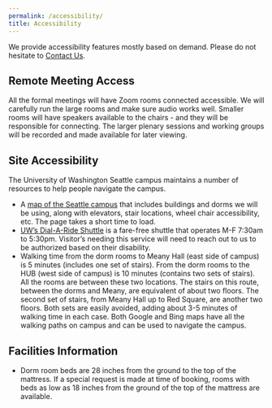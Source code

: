 ```yaml
---
permalink: /accessibility/
title: Accessibility
---
```


We provide accessibility features mostly based on demand. Please do not hesitate to [Contact Us](mailto:snowmass-loc2022@uw.edu).

## Remote Meeting Access

All the formal meetings will have Zoom rooms connected accessible. We will carefully run the large rooms and make sure audio works well. Smaller rooms will have speakers available to the chairs - and they will be responsible for connecting. The larger plenary sessions and working groups will be recorded and made available for later viewing.

## Site Accessibility

The University of Washington Seattle campus maintains a number of resources to help people navigate the campus.

* A [map of the Seattle campus](https://depts.washington.edu/ceogis/Public/Accessibility/Map) that includes buildings and dorms we will be using, along with elevators, stair locations, wheel chair accessibility, etc. The page takes a short time to load.
* [UW’s Dial-A-Ride Shuttle](https://facilities.uw.edu/catalog/dar) is a fare-free shuttle that operates M-F 7:30am to 5:30pm.  Visitor’s needing this service will need to reach out to us to be authorized based on their disability.
* Walking time from the dorm rooms to Meany Hall (east side of campus) is 5 minutes (includes one set of stairs). From the dorm rooms to the HUB (west side of campus) is 10 minutes (contains two sets of stairs). All the rooms are between these two locations. The stairs on this route, between the dorms and Meany, are equivalent of about two floors. The second set of stairs, from Meany Hall up to Red Square, are another two floors. Both sets are easily avoided, adding about 3-5 minutes of walking time in each case. Both Google and Bing maps have all the walking paths on campus and can be used to navigate the campus.

## Facilities Information

* Dorm room beds are 28 inches from the ground to the top of the mattress. If a special request is made at time of booking, rooms with beds as low as 18 inches from the ground of the top of the mattress are available.
